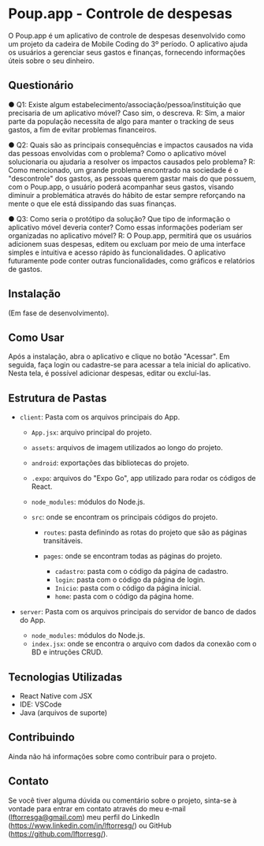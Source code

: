 # Poup.app - Controle de despesas

O Poup.app é um aplicativo de controle de despesas desenvolvido como um projeto da cadeira de Mobile Coding do 3º período. 
O aplicativo ajuda os usuários a gerenciar seus gastos e finanças, fornecendo informações úteis sobre o seu dinheiro.

## Questionário

● Q1: Existe algum estabelecimento/associação/pessoa/instituição que precisaria de um aplicativo móvel? Caso sim, o descreva.
   R: Sim, a maior parte da população necessita de algo para manter o tracking de seus gastos, a fim de evitar problemas financeiros.
   
● Q2: Quais são as principais consequências e impactos causados na vida das pessoas envolvidas com o problema? Como o aplicativo móvel solucionaria ou ajudaria a resolver os impactos causados pelo problema?
   R: Como mencionado, um grande problema encontrado na sociedade é o "descontrole" dos gastos, as pessoas querem gastar mais do que possuem, com o Poup.app, o usuário poderá acompanhar seus gastos, visando diminuir a problemática através do hábito de estar sempre reforçando na mente o que ele está dissipando das suas finanças.
   
● Q3: Como seria o protótipo da solução? Que tipo de informação o aplicativo móvel deveria conter? Como essas informações poderiam ser organizadas no aplicativo móvel?
   R: O Poup.app, permitirá que os usuários adicionem suas despesas, editem ou excluam por meio de uma interface simples e intuitiva e acesso rápido às funcionalidades. O aplicativo futuramente pode conter outras funcionalidades, como gráficos e relatórios de gastos.
   
## Instalação

(Em fase de desenvolvimento). 

## Como Usar

Após a instalação, abra o aplicativo e clique no botão "Acessar". Em seguida, faça login ou cadastre-se para acessar a tela inicial do aplicativo. 
Nesta tela, é possível adicionar despesas, editar ou excluí-las.

## Estrutura de Pastas

- `client`: Pasta com os arquivos principais do App.
   - `App.jsx`: arquivo principal do projeto.

   - `assets`: arquivos de imagem utilizados ao longo do projeto.

   - `android`: exportações das bibliotecas do projeto.

   - `.expo`: arquivos do "Expo Go", app utilizado para rodar os códigos de React.

   - `node_modules`: módulos do Node.js.

   - `src`: onde se encontram os principais códigos do projeto.
   
      - `routes`: pasta definindo as rotas do projeto que são as páginas transitáveis.
   
      - `pages`: onde se encontram todas as páginas do projeto.
         - `cadastro`: pasta com o código da página de cadastro.
         - `login`: pasta com o código da página de login.
         - `Inicio`: pasta com o código da página inicial.
         - `home`: pasta com o código da página home.

- `server`: Pasta com os arquivos principais do servidor de banco de dados do App.
   - `node_modules`: módulos do Node.js.
   - `index.jsx`: onde se encontra o arquivo com dados da conexão com o BD e intruções CRUD.

## Tecnologias Utilizadas

- React Native com JSX
- IDE: VSCode
- Java (arquivos de suporte)

## Contribuindo

Ainda não há informações sobre como contribuir para o projeto.

## Contato

Se você tiver alguma dúvida ou comentário sobre o projeto, sinta-se à vontade para entrar em contato através do meu e-mail (lftorresga@gmail.com) 
meu perfil do LinkedIn (https://www.linkedin.com/in/lftorresg/)
ou GitHub (https://github.com/lftorresg/).
